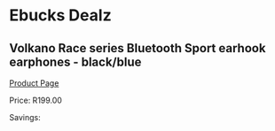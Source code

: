 
# Ebucks Dealz
## Volkano Race series Bluetooth Sport earhook earphones - black/blue
[Product Page](https://www.ebucks.com/web/shop/productSelected.do?prodId=1195903235&catId=714972256)

Price: R199.00

Savings: 


	